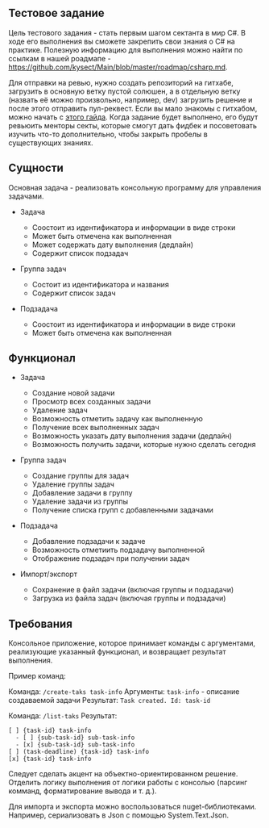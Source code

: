 ## Тестовое задание

Цель тестового задания - стать первым шагом сектанта в мир C#. В ходе его выполнения вы сможете закрепить свои знания о C# на практике. Полезную информацию для выполнения можно найти по ссылкам в нашей роадмапе - https://github.com/kysect/Main/blob/master/roadmap/csharp.md.

Для отправки на ревью, нужно создать репозиторий на гитхабе, загрузить в основную ветку пустой солюшен, а в отдельную ветку (назвать её можно произвольно, например, dev) загрузить решение и после этого отправить пул-реквест. Если вы мало знакомы с гитхабом, можно начать с [этого гайда](articles/working-with-github/README.md). Когда задание будет выполнено, его будут ревьюить менторы секты, которые смогут дать фидбек и посоветовать изучить что-то дополнительно, чтобы закрыть пробелы в существующих знаниях.

## Сущности

Основная задача - реализовать консольную программу для управления задачами. 

- Задача
  - Соостоит из идентификатора и информации в виде строки
  - Может быть отмечена как выполненная
  - Может содержать дату выполнения (дедлайн)
  - Содержит список подзадач

- Группа задач
  - Состоит из идентификатора и названия
  - Содержит список задач

- Подзадача
  - Соостоит из идентификатора и информации в виде строки
  - Может быть отмечена как выполненная

## Функционал

- Задача
  - Создание новой задачи
  - Просмотр всех созданных задачи
  - Удаление задач
  - Возможность отметить задачу как выполненную
  - Получение всех выполненных задач
  - Возможность указать дату выполнения задачи (дедлайн)
  - Возможность получить задачи, которые нужно сделать сегодня

- Группа задач
  - Создание группы для задач
  - Удаление группы задач
  - Добавление задачи в группу
  - Удаление задачи из группы
  - Получение списка групп с добавленными задачами

- Подзадача
  - Добавление подзадачи к задаче
  - Возможность отметиить подзадачу выполненной
  - Отображение подзадач при получении задач

- Импорт/экспорт
  - Сохранение в файл задачи (включая группы и подзадачи)
  - Загрузка из файла задач (включая группы и подзадачи)

## Требования

Консольное приложение, которое принимает команды с аргументами, реализующие указанный функционал, и возвращает результат выполнения.

Пример команд:

Команда: `/create-taks task-info`
Аргументы: `task-info` - описание создаваемой задачи
Результат: `Task created. Id: task-id`

Команда: `/list-taks`
Результат: 
```
[ ] {task-id} task-info 
  - [ ] {sub-task-id} sub-task-info 
  - [x] {sub-task-id} sub-task-info 
[ ] (task-deadline) {task-id} task-info 
[x] {task-id} task-info
```

Следует сделать акцент на объектно-ориентированном решение. Отделить логику выполнения от логики работы с консолью (парсинг комманд, форматирование вывода и т. д.).

Для импорта и экспорта можно воспользоваться nuget-библиотеками. Например, сериализовать в Json с помощью System.Text.Json.

